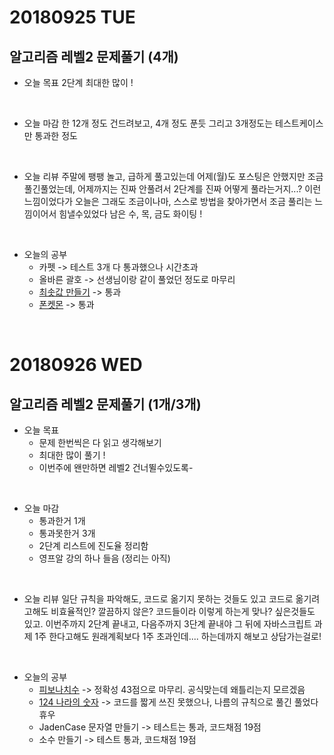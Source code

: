 # 20180925 TUE

## 알고리즘 레벨2 문제풀기 (4개)

- 오늘 목표
2단계 최대한 많이 !
<br />

- 오늘 마감
한 12개 정도 건드려보고, 4개 정도 푼듯 
그리고 3개정도는 테스트케이스만 통과한 정도 
<br />

- 오늘 리뷰
주말에 팽팽 놀고, 급하게 풀고있는데 어제(월)도 포스팅은 안했지만 조금 풀긴풀었는데, 어제까지는 진짜 안풀려서 2단계를 진짜 어떻게 풀라는거지...? 이런 느낌이었다가 
오늘은 그래도 조금이나마, 스스로 방법을 찾아가면서 조금 풀리는 느낌이어서 힘낼수있었다
남은 수, 목, 금도 화이팅 !
<br />

- 오늘의 공부
  - 카펫 -> 테스트 3개 다 통과했으나 시간초과
  - 올바른 괄호 -> 선생님이랑 같이 풀었던 정도로 마무리
  - [최솟값 만들기](http://choinashil.blog.me/221365282316) -> 통과
  - [폰켓몬](http://choinashil.blog.me/221365294376) -> 통과 
<br />



# 20180926 WED

## 알고리즘 레벨2 문제풀기 (1개/3개)

- 오늘 목표
  - 문제 한번씩은 다 읽고 생각해보기 
  - 최대한 많이 풀기 ! 
  - 이번주에 왠만하면 레벨2 건너뛸수있도록-
<br />

- 오늘 마감
  - 통과한거 1개 
  - 통과못한거 3개 
  - 2단계 리스트에 진도율 정리함 
  - 영프알 강의 하나 들음 (정리는 아직) 
<br />

- 오늘 리뷰
일단 규칙을 파악해도, 코드로 옮기지 못하는 것들도 있고 코드로 옮기려고해도 비효율적인? 깔끔하지 않은? 코드들이라 이렇게 하는게 맞나? 싶은것들도 있고. 
이번주까지 2단계 끝내고, 다음주까지 3단계 끝내야 그 뒤에 자바스크립트 과제 1주 한다고해도 원래계획보다 1주 초과인데....
하는데까지 해보고 상담가는걸로!
<br />

- 오늘의 공부
  - [피보나치수](http://blog.naver.com/choinashil/221365631923) -> 정확성 43점으로 마무리. 공식맞는데 왜틀리는지 모르겠음
  - [124 나라의 숫자](http://choinashil.blog.me/221365853272) -> 코드를 짧게 쓰진 못했으나, 나름의 규칙으로 풀긴 풀었다 휴우 
  - JadenCase 문자열 만들기 -> 테스트는 통과, 코드채점 19점 
  - 소수 만들기 -> 테스트 통과, 코드채점 19점 
<br />
